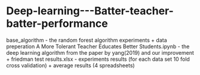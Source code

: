 # Deep-learning---Batter-teacher-batter-performance

base_algorithm - the random forest algorithm experiments + data preperation
A More Tolerant Teacher Educates Better Students.ipynb - the deep learning algorithm from the paper by yang(2019) and our improvement + friedman test
results.xlsx - experiments results (for each data set 10 fold cross validation) + average results (4 spreadsheets)
